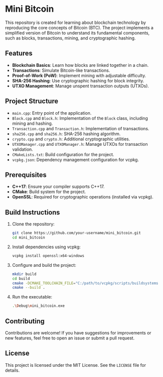 # Mini Bitcoin

This repository is created for learning about blockchain technology by reproducing the core concepts of Bitcoin (BTC). The project implements a simplified version of Bitcoin to understand its fundamental components, such as blocks, transactions, mining, and cryptographic hashing.

## Features

- **Blockchain Basics**: Learn how blocks are linked together in a chain.
- **Transactions**: Simulate Bitcoin-like transactions.
- **Proof-of-Work (PoW)**: Implement mining with adjustable difficulty.
- **SHA-256 Hashing**: Use cryptographic hashing for block integrity.
- **UTXO Management**: Manage unspent transaction outputs (UTXOs).

## Project Structure

- `main.cpp`: Entry point of the application.
- `Block.cpp` and `Block.h`: Implementation of the `Block` class, including mining and hashing.
- `Transaction.cpp` and `Transaction.h`: Implementation of transactions.
- `sha256.cpp` and `sha256.h`: SHA-256 hashing algorithm.
- `crypto.cpp` and `crypto.h`: Additional cryptographic utilities.
- `UTXOManager.cpp` and `UTXOManager.h`: Manage UTXOs for transaction validation.
- `CMakeLists.txt`: Build configuration for the project.
- `vcpkg.json`: Dependency management configuration for vcpkg.

## Prerequisites

- **C++17**: Ensure your compiler supports C++17.
- **CMake**: Build system for the project.
- **OpenSSL**: Required for cryptographic operations (installed via vcpkg).

## Build Instructions

1. Clone the repository:
   ```bash
   git clone https://github.com/your-username/mini_bitcoin.git
   cd mini_bitcoin
   ```
2. Install dependencies using vcpkg:
    ```bash
    vcpkg install openssl:x64-windows
    ```
3. Configure and build the project:
    ```bash
    mkdir build
    cd build
    cmake -DCMAKE_TOOLCHAIN_FILE="C:/path/to/vcpkg/scripts/buildsystems/vcpkg.cmake" ..
    cmake --build .
    ```
4. Run the executable:
    ```bash
    .\Debug\mini_bitcoin.exe
    ```

## Contributing

Contributions are welcome! If you have suggestions for improvements or new features, feel free to open an issue or submit a pull request.

## License

This project is licensed under the MIT License. See the `LICENSE` file for details.